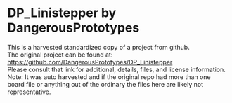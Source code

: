 
# DP_Linistepper by DangerousPrototypes  
This is a harvested standardized copy of a project from github.  
The original project can be found at:  
https://github.com/DangerousPrototypes/DP_Linistepper  
Please consult that link for additional, details, files, and license information.  
Note: It was auto harvested and if the original repo had more than one board file or anything out of the ordinary the files here are likely not representative.  
    